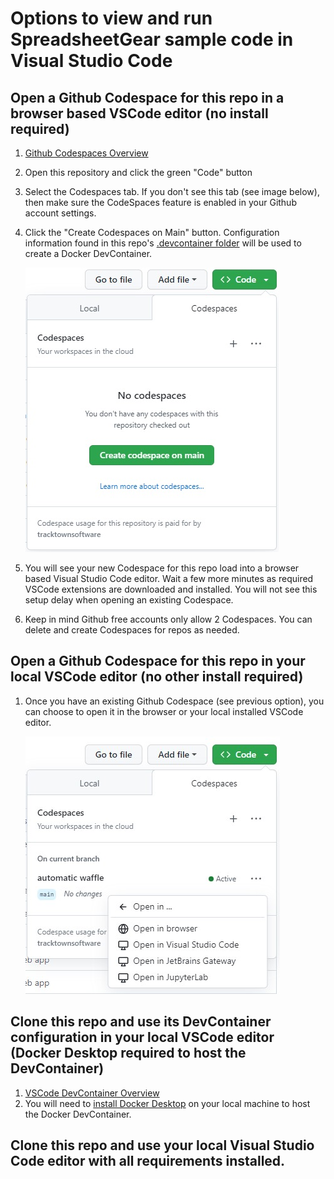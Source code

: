 # Options to view and run SpreadsheetGear sample code in Visual Studio Code #

## Open a Github Codespace for this repo in a browser based VSCode editor (no install required) ##
1. [Github Codespaces Overview](https://docs.github.com/en/codespaces/overview)
2. Open this repository and click the green "Code" button
3. Select the Codespaces tab. If you don't see this tab (see image below), then make sure the CodeSpaces feature is enabled in your Github account settings. 
4. Click the "Create Codespaces on Main" button. Configuration information found in this repo's [.devcontainer folder](../.devcontainer) will be used to create a Docker DevContainer.

    ![Image](images/CreateCodespace.jpg)

6. You will see your new Codespace for this repo load into a browser based Visual Studio Code editor. Wait a few more minutes as required VSCode extensions are downloaded and installed. You will not see this setup delay when opening an existing Codespace.
7. Keep in mind Github free accounts only allow 2 Codespaces. You can delete and create Codespaces for repos as needed.  

## Open a Github Codespace for this repo in your local VSCode editor (no other install required) ##
1. Once you have an existing Github Codespace (see previous option), you can choose to open it in the browser or your local installed VSCode editor.

    ![Image](images/OpenCodespace.jpg)

## Clone this repo and use its DevContainer configuration in your local VSCode editor (Docker Desktop required to host the DevContainer) ##
1. [VSCode DevContainer Overview](https://code.visualstudio.com/docs/devcontainers/create-dev-container)
2. You will need to [install Docker Desktop](https://docs.docker.com/get-docker/) on your local machine to host the Docker DevContainer.
## Clone this repo and use your local Visual Studio Code editor with all requirements installed. ##
